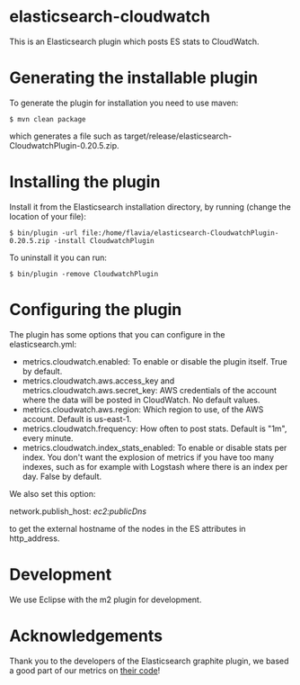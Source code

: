 elasticsearch-cloudwatch
========================

This is an Elasticsearch plugin which posts ES stats to CloudWatch.

# Generating the installable plugin

To generate the plugin for installation you need to use maven:

    $ mvn clean package

which generates a file such as target/release/elasticsearch-CloudwatchPlugin-0.20.5.zip.

# Installing the plugin

Install it from the Elasticsearch installation directory, by running (change the location of your file):

    $ bin/plugin -url file:/home/flavia/elasticsearch-CloudwatchPlugin-0.20.5.zip -install CloudwatchPlugin

To uninstall it you can run:

    $ bin/plugin -remove CloudwatchPlugin

# Configuring the plugin

The plugin has some options that you can configure in the elasticsearch.yml:

  * metrics.cloudwatch.enabled: To enable or disable the plugin itself. True by default.
  * metrics.cloudwatch.aws.access_key and metrics.cloudwatch.aws.secret_key: AWS credentials of the account where the data will be posted in CloudWatch. No default values.
  * metrics.cloudwatch.aws.region: Which region to use, of the AWS account. Default is us-east-1.
  * metrics.cloudwatch.frequency: How often to post stats. Default is "1m", every minute.
  * metrics.cloudwatch.index_stats_enabled: To enable or disable stats per index. You don't want the explosion of metrics if you have too many indexes, such as for example with Logstash where there is an index per day. False by default.

We also set this option:

network.publish_host: _ec2:publicDns_

to get the external hostname of the nodes in the ES attributes in http_address.

# Development

We use Eclipse with the m2 plugin for development.

# Acknowledgements

Thank you to the developers of the Elasticsearch graphite plugin, we based a good part of our metrics on [their code](https://github.com/spinscale/elasticsearch-graphite-plugin)!
